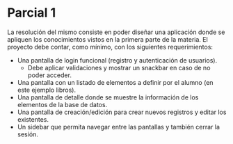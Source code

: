 # Parcial 1

La resolución del mismo consiste en poder diseñar una aplicación donde se apliquen los conocimientos vistos en la primera parte de la materia. El proyecto debe contar, como mínimo, con los siguientes requerimientos:
* Una pantalla de login funcional (registro y autenticación de usuarios).
  - Debe aplicar validaciones y mostrar un snackbar en caso de no poder acceder.
* Una pantalla con un listado de elementos a definir por el alumno (en este ejemplo libros).
* Una pantalla de detalle donde se muestre la información de los elementos de la base de datos.
* Una pantalla de creación/edición para crear nuevos registros y editar los existentes.
* Un sidebar que permita navegar entre las pantallas y también cerrar la sesión.
